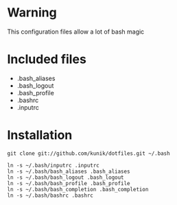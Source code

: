 Warning
=======
This configuration files allow a lot of bash magic

Included files
==============
* .bash_aliases
* .bash_logout
* .bash_profile
* .bashrc
* .inputrc

Installation
============

    git clone git://github.com/kunik/dotfiles.git ~/.bash

    ln -s ~/.bash/inputrc .inputrc
    ln -s ~/.bash/bash_aliases .bash_aliases
    ln -s ~/.bash/bash_logout .bash_logout
    ln -s ~/.bash/bash_profile .bash_profile
    ln -s ~/.bash/bash_completion .bash_completion
    ln -s ~/.bash/bashrc .bashrc
